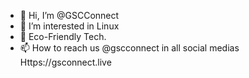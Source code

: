 - 👋 Hi, I’m @GSCConnect
- 👀 I’m interested in Linux
- 🌱 Eco-Friendly Tech.
- 📫 How to reach us @gscconnect in all social medias
Https://gsconnect.live
